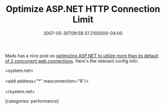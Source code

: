 ﻿---
title: Optimize ASP.NET HTTP Connection Limit
date: "2007-05-30T09:58:37.2100000-04:00"
description: "Mads has a nice post on optimizing ASP.NET to utilize more than its default of 2 concurrent web connections. Here's the relevant config info:"
featuredImage: img/optimize-asp-net-http-connection-limit-featured.png
---

Mads has a nice post on [optimizing ASP.NET to utilize more than its default of 2 concurrent web connections](http://blog.madskristensen.dk/post/Optimize-HTTP-requests-and-web-service-calls.aspx). Here's the relevant config info:

<system.net>\
<connectionManagement>\
<add address="*" maxconnection="8″/>\
</connectionManagement>\
</system.net>

\[categories: performance]

